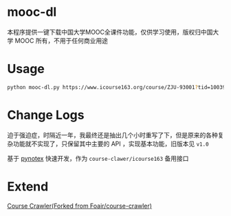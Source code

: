 # mooc-dl

本程序提供一键下载中国大学MOOC全课件功能，仅供学习使用，版权归中国大学 MOOC 所有，不用于任何商业用途

# Usage

``` bash
python mooc-dl.py https://www.icourse163.org/course/ZJU-93001?tid=1003997005
```

# Change Logs

迫于强迫症，时隔近一年，我最终还是抽出几个小时重写了下，但是原来的各种复杂功能就不实现了，只保留其中主要的 API ，实现基本功能，旧版本见 `v1.0`

基于 [pynotex](https://github.com/SigureMo/notev/tree/master/Codes/pynotex) 快速开发，作为 `course-clawer/icourse163` 备用接口

# Extend

[Course Crawler(Forked from Foair/course-crawler)](https://github.com/SigureMo/course-crawler)
